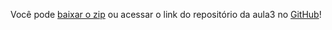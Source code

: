 Você pode [baixar o zip](https://github.com/alura-cursos/node_criptografia_2496/archive/refs/heads/aula3.zip) ou acessar o link do repositório da aula3 no [GitHub](https://github.com/alura-cursos/node_criptografia_2496/tree/aula3)!